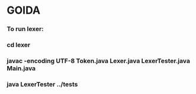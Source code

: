 # GOIDA

### To run lexer:

### cd lexer
### javac -encoding UTF-8 Token.java Lexer.java LexerTester.java Main.java
### java LexerTester ../tests